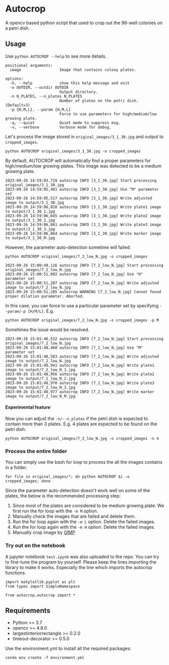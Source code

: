 # Autocrop

A opencv based python script that used to crop out the 96-well colonies on a petri dish.

## Usage

Use `python AUTOCROP --help` to see more details.

```
positional arguments:
  image                 Image that contains colony plates.

options:
  -h, --help            show this help message and exit
  -o OUTDIR, --outdir OUTDIR
                        Output directory.
  -n N_PLATES, --n_plates N_PLATES
                        Number of plates on the petri dish. (Default=3)
  -p {H,M,L}, --param {H,M,L}
                        Force to use parameters for high/medium/low growing plate.
  -q, --quiet           Quiet mode to suppress msg.
  -v, --verbose         Verbose mode for debug.
```

Let's process the image stored in `original_images/3_1_30.jpg` and output to `cropped_images`.

```
python AUTOCROP original_images/3_1_30.jpg -o cropped_images
```

By default, AUTOCROP will automatically find a proper parameters for high/medium/low growing plates.
This image was detected to be a medium growing plate.

```
2023-09-26 14:59:03,719 autocrop INFO [3_1_30.jpg] Start processing original_images/3_1_30.jpg
2023-09-26 14:59:05,401 autocrop INFO [3_1_30.jpg] Use "M" parameter set
2023-09-26 14:59:05,517 autocrop INFO [3_1_30.jpg] Write adjusted image to output/3_1_30.jpg
2023-09-26 14:59:06,028 autocrop INFO [3_1_30.jpg] Write plate1 image to output/3_1_30_1.jpg
2023-09-26 14:59:06,045 autocrop INFO [3_1_30.jpg] Write plate2 image to output/3_1_30_2.jpg
2023-09-26 14:59:06,061 autocrop INFO [3_1_30.jpg] Write plate3 image to output/3_1_30_3.jpg
2023-09-26 14:59:06,064 autocrop INFO [3_1_30.jpg] Write marker image to output/3_1_30_M.jpg
```

However, the parameter auto-detection sometime will failed.

```
python AUTOCROP original_images/7_2_low_N.jpg -o cropped_images
```

```
2023-09-26 15:00:49,116 autocrop INFO [7_2_low_N.jpg] Start processing original_images/7_2_low_N.jpg
2023-09-26 15:00:51,092 autocrop INFO [7_2_low_N.jpg] Use "H" parameter set
2023-09-26 15:00:51,207 autocrop INFO [7_2_low_N.jpg] Write adjusted image to output/7_2_low_N.jpg
2023-09-26 15:00:51,285 autocrop WARNING [7_2_low_N.jpg] Cannot found proper dilation parameter. Aborted.
```

In this case, you can force to use a particular parameter set by specifying `--param/-p [H/M/L]`. E.g.

```
python AUTOCROP original_images/7_2_low_N.jpg -o cropped_images -p M
```

Sometimes the issue would be resolved.

```
2023-09-26 15:01:46,532 autocrop INFO [7_2_low_N.jpg] Start processing original_images/7_2_low_N.jpg
2023-09-26 15:01:48,468 autocrop INFO [7_2_low_N.jpg] Use "M" parameter set
2023-09-26 15:01:48,583 autocrop INFO [7_2_low_N.jpg] Write adjusted image to output/7_2_low_N.jpg
2023-09-26 15:01:48,941 autocrop INFO [7_2_low_N.jpg] Write plate1 image to output/7_2_low_N_1.jpg
2023-09-26 15:01:48,956 autocrop INFO [7_2_low_N.jpg] Write plate2 image to output/7_2_low_N_2.jpg
2023-09-26 15:01:48,970 autocrop INFO [7_2_low_N.jpg] Write plate3 image to output/7_2_low_N_3.jpg
2023-09-26 15:01:48,977 autocrop INFO [7_2_low_N.jpg] Write marker image to output/7_2_low_N_M.jpg
```

#### Experimental feature
Now you can adjust the `-n/--n_plates` if the petri dish is expected to contain more than 3 plates.
E.g. 4 plates are expected to be found on the petri dish:

```
python AUTOCROP original_images/7_2_low_N.jpg -o cropped_images -n 4
```

### Process the entire folder

You can simply use the bash for loop to process the all the images contains in a folder.

```
for file in original_images/*; do python AUTOCROP $i -o cropped_images; done
```

Since the parameter auto-detection doesn't work well on some of the plates,
the below is the recommended processing step:

1. Since most of the plates are considered to be medium growing plate. We first run the for loop with the `-m M` option.
2. Manually check the images that are failed and delete them.
3. Run the for loop again with the `-m L` option. Delete the failed images.
4. Run the for loop again with the `-m H` option. Delete the failed images.
5. Manually crop image by [GIMP](https://www.gimp.org/)

### Try out on the notebook

A jupyter notebook `test.ipynb` was also uploaded to the repo. You can try to fine-tune the program by yourself.
Please keep the lines importing the library to make it works. Especially the line which imports the autocrop functions.

```
import matplotlib.pyplot as plt
from types import SimpleNamespace

from autocrop.autocrop import *
```

## Requirements

- Python >= 3.7
- opencv >= 4.8.0
- largestinteriorrectangle >= 0.2.0
- timeout-decorator >= 0.5.0

Use the environment.yml to install all the required packages:

```
conda env create -f environment.yml
```
